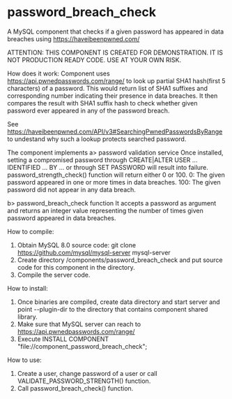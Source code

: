 # password_breach_check
A MySQL component that checks if a given password has appeared in data breaches using https://haveibeenpwned.com/

ATTENTION: THIS COMPONENT IS CREATED FOR DEMONSTRATION. IT IS NOT PRODUCTION READY CODE. USE AT YOUR OWN RISK.

How does it work:
Component uses https://api.pwnedpasswords.com/range/ to look up partial SHA1
hash(first 5 characters) of a password. This would return list of SHA1 suffixes
and corresponding number indicating their presence in data breaches. It then
compares the result with SHA1 suffix hash to check whether given password ever
appeared in any of the password breach.

See https://haveibeenpwned.com/API/v3#SearchingPwnedPasswordsByRange
to undestand why such a lookup protects searched password.

The component implements
a> password validation service
    Once installed, setting a compromised password through
    CREATE|ALTER USER ... IDENTIFIED ... BY ... or through  SET PASSWORD will
    result into failure.
    password_strength_check() function will return either 0 or 100.
    0: The given password appeared in one or more times in data breaches.
    100: The given password did not appear in any data breach.

b> password_breach_check function
    It accepts a password as argument and returns an integer value
    representing the number of times given password appeared in
    data breaches.

How to compile:
1. Obtain MySQL 8.0 source code:
   git clone https://github.com/mysql/mysql-server mysql-server
2. Create directory <src>/components/password_breach_check and put source code
   for this component in the directory.
3. Compile the server code.

How to install:
1. Once binaries are compiled, create data directory and start server and
   point --plugin-dir to the directory that contains component shared library.
2. Make sure that MySQL server can reach to
   https://api.pwnedpasswords.com/range/
3. Execute INSTALL COMPONENT "file://component_password_breach_check";

How to use:
1. Create a user, change password of a user or call VALIDATE_PASSWORD_STRENGTH()
   function.
2. Call password_breach_check() function.
